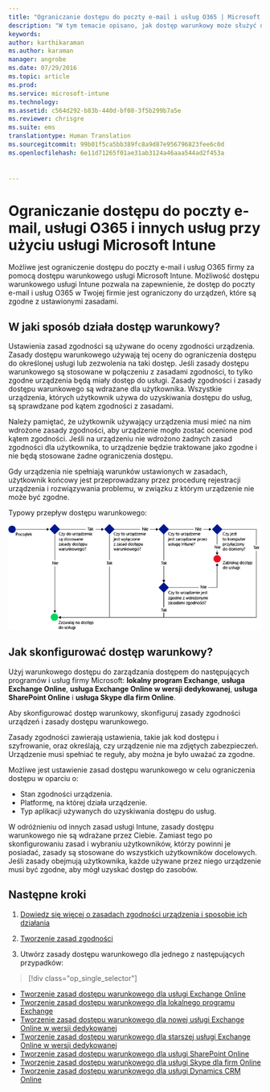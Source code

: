 ```yaml
---
title: "Ograniczanie dostępu do poczty e-mail i usług O365 | Microsoft Intune"
description: "W tym temacie opisano, jak dostęp warunkowy może służyć do umożliwienia dostępu do firmowej poczty e-mail i danych firmowych w usłudze SharePoint Online i innych usługach tylko ze zgodnych urządzeń."
keywords: 
author: karthikaraman
ms.author: karaman
manager: angrobe
ms.date: 07/29/2016
ms.topic: article
ms.prod: 
ms.service: microsoft-intune
ms.technology: 
ms.assetid: c564d292-b83b-440d-bf08-3f5b299b7a5e
ms.reviewer: chrisgre
ms.suite: ems
translationtype: Human Translation
ms.sourcegitcommit: 99b01f5ca5bb389fc8a9d87e956796823fee6c0d
ms.openlocfilehash: 6e11d71265f01ae31ab3124a46aaa544ad2f453a


---
```


# Ograniczanie dostępu do poczty e-mail, usługi O365 i innych usług przy użyciu usługi Microsoft Intune
Możliwe jest ograniczenie dostępu do poczty e-mail i usług O365 firmy za pomocą dostępu warunkowego usługi Microsoft Intune. Możliwość dostępu warunkowego usługi Intune pozwala na zapewnienie, że dostęp do poczty e-mail i usług O365 w Twojej firmie jest ograniczony do urządzeń, które są zgodne z ustawionymi zasadami.
## W jaki sposób działa dostęp warunkowy?
Ustawienia zasad zgodności są używane do oceny zgodności urządzenia. Zasady dostępu warunkowego używają tej oceny do ograniczenia dostępu do określonej usługi lub zezwolenia na taki dostęp. Jeśli zasady dostępu warunkowego są stosowane w połączeniu z zasadami zgodności, to tylko zgodne urządzenia będą miały dostęp do usługi. Zasady zgodności i zasady dostępu warunkowego są wdrażane dla użytkownika. Wszystkie urządzenia, których użytkownik używa do uzyskiwania dostępu do usług, są sprawdzane pod kątem zgodności z zasadami.

Należy pamiętać, że użytkownik używający urządzenia musi mieć na nim wdrożone zasady zgodności, aby urządzenie mogło zostać ocenione pod kątem zgodności.
Jeśli na urządzeniu nie wdrożono żadnych zasad zgodności dla użytkownika, to urządzenie będzie traktowane jako zgodne i nie będą stosowane żadne ograniczenia dostępu.

Gdy urządzenia nie spełniają warunków ustawionych w zasadach, użytkownik końcowy jest przeprowadzany przez procedurę rejestracji urządzenia i rozwiązywania problemu, w związku z którym urządzenie nie może być zgodne.

Typowy przepływ dostępu warunkowego:

![Diagram przedstawiający punkty decyzyjne używane do określenia, czy urządzenie ma mieć dostęp do usługi, czy ma być blokowane](../media/ConditionalAccess4.png)

## Jak skonfigurować dostęp warunkowy?
Użyj warunkowego dostępu do zarządzania dostępem do następujących programów i usług firmy Microsoft: **lokalny program Exchange**, **usługa Exchange Online**, **usługa Exchange Online w wersji dedykowanej**, **usługa SharePoint Online** i **usługa Skype dla firm Online**.

Aby skonfigurować dostęp warunkowy, skonfiguruj zasady zgodności urządzeń i zasady dostępu warunkowego.

Zasady zgodności zawierają ustawienia, takie jak kod dostępu i szyfrowanie, oraz określają, czy urządzenie nie ma zdjętych zabezpieczeń. Urządzenie musi spełniać te reguły, aby można je było uważać za zgodne.

Możliwe jest ustawienie zasad dostępu warunkowego w celu ograniczenia dostępu w oparciu o:
- Stan zgodności urządzenia.
- Platformę, na której działa urządzenie.
- Typ aplikacji używanych do uzyskiwania dostępu do usług.

W odróżnieniu od innych zasad usługi Intune, zasady dostępu warunkowego nie są wdrażane przez Ciebie. Zamiast tego po skonfigurowaniu zasad i wybraniu użytkowników, którzy powinni je posiadać, zasady są stosowane do wszystkich użytkowników docelowych. Jeśli zasady obejmują użytkownika, każde używane przez niego urządzenie musi być zgodne, aby mógł uzyskać dostęp do zasobów.


## Następne kroki
1. [Dowiedz się więcej o zasadach zgodności urządzenia i sposobie ich działania ](introduction-to-device-compliance-policies-in-microsoft-intune.md)

2. [Tworzenie zasad zgodności](create-a-device-compliance-policy-in-microsoft-intune.md)

2.  Utwórz zasady dostępu warunkowego dla jednego z następujących przypadków:
> [!div class="op_single_selector"]
  - [Tworzenie zasad dostępu warunkowego dla usługi Exchange Online](restrict-access-to-exchange-online-with-microsoft-intune.md)
  - [Tworzenie zasad dostępu warunkowego dla lokalnego programu Exchange](restrict-access-to-exchange-onpremises-with-microsoft-intune.md)
  - [Tworzenie zasad dostępu warunkowego dla nowej usługi Exchange Online w wersji dedykowanej](restrict-access-to-exchange-online-with-microsoft-intune.md)
  - [Tworzenie zasad dostępu warunkowego dla starszej usługi Exchange Online w wersji dedykowanej](restrict-access-to-exchange-onpremises-with-microsoft-intune.md)
  - [Tworzenie zasad dostępu warunkowego dla usługi SharePoint Online](restrict-access-to-sharepoint-online-with-microsoft-intune.md)
  - [Tworzenie zasad dostępu warunkowego dla usługi Skype dla firm Online](restrict-access-to-skype-for-business-online-with-microsoft-intune.md)
  - [Tworzenie zasad dostępu warunkowego dla usługi Dynamics CRM Online](restrict-access-to-dynamics-crm-online-with-microsoft-intune.md)



<!--HONumber=Sep16_HO3-->


